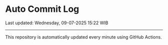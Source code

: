 # Auto Commit Log

Last updated: Wednesday, 09-07-2025 15:22 WIB

---

This repository is automatically updated every minute using GitHub Actions.
